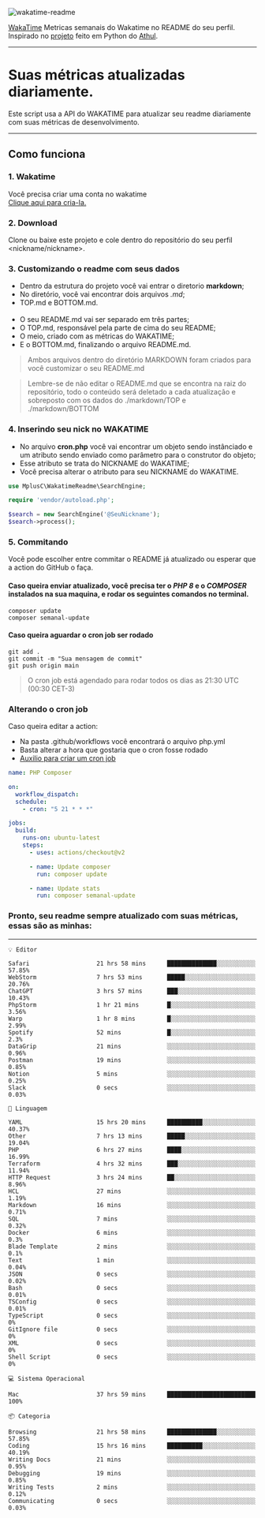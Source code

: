 ![wakatime-readme](https://socialify.git.ci/bymatheus/wakatime-readme/image?description=1&descriptionEditable=M%C3%A9tricas%20semanais%20do%20Wakatime%20no%20seu%20README%20de%20perfil.&font=KoHo&forks=1&language=1&owner=1&pattern=Signal&stargazers=1&theme=Dark)

[WakaTime](https://wakatime.com) Metricas semanais do Wakatime no README do seu perfil. <br>
Inspirado no [projeto](https://github.com/athul/waka-readme) feito em Python do [Athul](https://github.com/athul).
___

# Suas métricas atualizadas diariamente.
Este script usa a API do WAKATIME para atualizar seu readme diariamente com suas métricas de desenvolvimento.

___

## Como funciona

### 1. Wakatime
Você precisa criar uma conta no wakatime <br>
[Clique aqui para cria-la.](https://wakatime.com) 

### 2. Download
Clone ou baixe este projeto e cole dentro do repositório do seu perfil <nickname/nickname>.

### 3. Customizando o readme com seus dados
- Dentro da estrutura do projeto você vai entrar o diretorio **markdown**;  
- No diretório, você vai encontrar dois arquivos *.md*;
- TOP.md e BOTTOM.md.
<br><br>
- O seu README.md vai ser separado em três partes; 
- O TOP.md, responsável pela parte de cima do seu README;
- O meio, criado com as métricas do WAKATIME;
- E o BOTTOM.md, finalizando o arquivo README.md.<br>

> Ambos arquivos dentro do diretório MARKDOWN foram criados para você customizar o seu README.md

> Lembre-se de não editar o README.md que se encontra na raiz do repositório, todo o conteúdo será deletado a cada atualização e sobreposto com os dados do ./markdown/TOP e ./markdown/BOTTOM

### 4. Inserindo seu nick no WAKATIME
- No arquivo **cron.php** você vai encontrar um objeto sendo instânciado e um atributo sendo enviado como parâmetro para o construtor do objeto;
- Esse atributo se trata do NICKNAME do WAKATIME;
- Você precisa alterar o atributo para seu NICKNAME do WAKATIME.

```php
use MplusC\WakatimeReadme\SearchEngine;

require 'vendor/autoload.php';

$search = new SearchEngine('@SeuNickname');
$search->process();
```

### 5. Commitando
Você pode escolher entre commitar o README já atualizado ou esperar que a action do GitHub o faça. <br>

#### Caso queira enviar atualizado, você precisa ter o *PHP 8* e o *COMPOSER* instalados na sua maquina, e rodar os seguintes comandos no terminal.
```composer
composer update
composer semanal-update 
```

#### Caso queira aguardar o cron job ser rodado 
```git 
git add .
git commit -m "Sua mensagem de commit"
git push origin main
```

>O cron job está agendado para rodar todos os dias as 21:30 UTC (00:30 CET-3) 

### Alterando o cron job
Caso queira editar a action:

- Na pasta .github/workflows você encontrará o arquivo php.yml
- Basta alterar a hora que gostaria que o cron fosse rodado
- [Auxilio para criar um cron job](https://crontab.guru)

```yml
name: PHP Composer

on:
  workflow_dispatch:
  schedule:
    - cron: "5 21 * * *"

jobs:
  build:
    runs-on: ubuntu-latest
    steps:
      - uses: actions/checkout@v2

      - name: Update composer
        run: composer update

      - name: Update stats
        run: composer semanal-update
```

### Pronto, seu readme sempre atualizado com suas métricas, essas são as minhas:

___
```text
💡 Editor

Safari                   21 hrs 58 mins      ██████████████░░░░░░░░░░░     57.85%
WebStorm                 7 hrs 53 mins       █████░░░░░░░░░░░░░░░░░░░░     20.76%
ChatGPT                  3 hrs 57 mins       ███░░░░░░░░░░░░░░░░░░░░░░     10.43%
PhpStorm                 1 hr 21 mins        █░░░░░░░░░░░░░░░░░░░░░░░░      3.56%
Warp                     1 hr 8 mins         █░░░░░░░░░░░░░░░░░░░░░░░░      2.99%
Spotify                  52 mins             █░░░░░░░░░░░░░░░░░░░░░░░░       2.3%
DataGrip                 21 mins             ░░░░░░░░░░░░░░░░░░░░░░░░░      0.96%
Postman                  19 mins             ░░░░░░░░░░░░░░░░░░░░░░░░░      0.85%
Notion                   5 mins              ░░░░░░░░░░░░░░░░░░░░░░░░░      0.25%
Slack                    0 secs              ░░░░░░░░░░░░░░░░░░░░░░░░░      0.03%
```
```text
💬 Linguagem

YAML                     15 hrs 20 mins      ██████████░░░░░░░░░░░░░░░     40.37%
Other                    7 hrs 13 mins       █████░░░░░░░░░░░░░░░░░░░░     19.04%
PHP                      6 hrs 27 mins       ████░░░░░░░░░░░░░░░░░░░░░     16.99%
Terraform                4 hrs 32 mins       ███░░░░░░░░░░░░░░░░░░░░░░     11.94%
HTTP Request             3 hrs 24 mins       ██░░░░░░░░░░░░░░░░░░░░░░░      8.96%
HCL                      27 mins             ░░░░░░░░░░░░░░░░░░░░░░░░░      1.19%
Markdown                 16 mins             ░░░░░░░░░░░░░░░░░░░░░░░░░      0.71%
SQL                      7 mins              ░░░░░░░░░░░░░░░░░░░░░░░░░      0.32%
Docker                   6 mins              ░░░░░░░░░░░░░░░░░░░░░░░░░       0.3%
Blade Template           2 mins              ░░░░░░░░░░░░░░░░░░░░░░░░░       0.1%
Text                     1 min               ░░░░░░░░░░░░░░░░░░░░░░░░░      0.04%
JSON                     0 secs              ░░░░░░░░░░░░░░░░░░░░░░░░░      0.02%
Bash                     0 secs              ░░░░░░░░░░░░░░░░░░░░░░░░░      0.01%
TSConfig                 0 secs              ░░░░░░░░░░░░░░░░░░░░░░░░░      0.01%
TypeScript               0 secs              ░░░░░░░░░░░░░░░░░░░░░░░░░         0%
GitIgnore file           0 secs              ░░░░░░░░░░░░░░░░░░░░░░░░░         0%
XML                      0 secs              ░░░░░░░░░░░░░░░░░░░░░░░░░         0%
Shell Script             0 secs              ░░░░░░░░░░░░░░░░░░░░░░░░░         0%
```
```text
💻 Sistema Operacional

Mac                      37 hrs 59 mins      █████████████████████████       100%
```
```text
📦 Categoria

Browsing                 21 hrs 58 mins      ██████████████░░░░░░░░░░░     57.85%
Coding                   15 hrs 16 mins      ██████████░░░░░░░░░░░░░░░     40.19%
Writing Docs             21 mins             ░░░░░░░░░░░░░░░░░░░░░░░░░      0.95%
Debugging                19 mins             ░░░░░░░░░░░░░░░░░░░░░░░░░      0.85%
Writing Tests            2 mins              ░░░░░░░░░░░░░░░░░░░░░░░░░      0.12%
Communicating            0 secs              ░░░░░░░░░░░░░░░░░░░░░░░░░      0.03%
```

